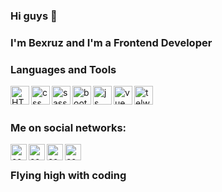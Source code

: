 ### Hi guys 👋

### I'm Bexruz and I'm a Frontend Developer

### Languages and Tools

<img align="left" alt="HTML" width="30px" src = "https://user-images.githubusercontent.com/75378307/116276537-0fff6800-a79e-11eb-9b92-ee12977ba06c.png">
<img align="left" alt="css" width="30px" src = "https://user-images.githubusercontent.com/75378307/116340613-e1fb4180-a7f8-11eb-981c-145b4f4868eb.png">
<img align="left" alt="sass" width="30px" src = "https://user-images.githubusercontent.com/75378307/116278399-e5161380-a79f-11eb-87d8-75315b703b8d.png">
<img align="left" alt="bootstrap" width="30px" src="https://user-images.githubusercontent.com/75378307/116340657-f5a6a800-a7f8-11eb-9a7c-a2823745675e.jpg">
<img align="left" alt="js" width="30px" src="https://user-images.githubusercontent.com/75378307/116279737-530f0a80-a7a1-11eb-87af-020c2ff65b64.png">
<img align="left" alt="vue" width="30px" src="https://user-images.githubusercontent.com/75378307/116279805-67eb9e00-a7a1-11eb-905c-88ce04209990.png">
<img align="left" alt="telwind" width="30px" src="https://user-images.githubusercontent.com/75378307/116340242-48cc2b00-a7f8-11eb-9f1c-574b4a87d75f.png">




<br/>
<br/>

### Me on social networks:

[linkedin]: https://www.linkedin.com/in/bexruz-baxronov-159127202  
[instagram]: https://www.instagram.com/baxronov_b_
[facebook]: https://www.facebook.com/bexruz.baxronov.14
[telegram]: https://t.me/bexruz_baxronov

[<img align="left" alt="codeSTACKr | LinkedIn" width="26px"  src="https://cdn.jsdelivr.net/npm/simple-icons@v3/icons/linkedin.svg" style="max-width:100%;">][linkedin]
[<img align="left" alt="codeSTACKr | Instagram" width="26px"  src="https://cdn.jsdelivr.net/npm/simple-icons@v3/icons/instagram.svg" style="max-width:100%;">][instagram]
[<img align="left" alt="codeSTACKr | Instagram" width="26px"  src="https://cdn.jsdelivr.net/npm/simple-icons@v3/icons/facebook.svg" style="max-width:100%;">][facebook]
[<img align="left" alt="codeSTACKr | Instagram" width="26px"  src="https://cdn.jsdelivr.net/npm/simple-icons@v3/icons/telegram.svg" style="max-width:100%;">][telegram]

<br/>


### Flying high with coding
